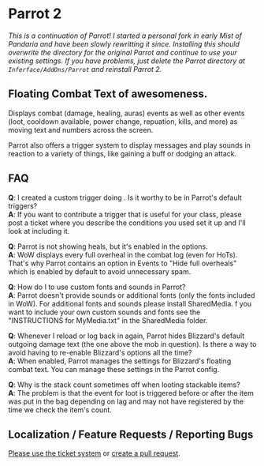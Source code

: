 # Parrot 2

_This is a continuation of Parrot! I started a personal fork in early Mist of
Pandaria and have been slowly rewritting it since. Installing this should
overwrite the directory for the original Parrot and continue to use your
existing settings. If you have problems, just delete the Parrot directory at
`Inferface/AddOns/Parrot` and reinstall Parrot 2._

## Floating Combat Text of awesomeness.

Displays combat (damage, healing, auras) events as well as other events (loot,
cooldown available, power change, repuation, kills, and more) as moving text
and numbers across the screen.

Parrot also offers a trigger system to display messages and play sounds in
reaction to a variety of things, like gaining a buff or dodging an attack.

## FAQ
**Q**: I created a custom trigger doing <something>. Is it worthy to be in
Parrot's default triggers?  
**A**: If you want to contribute a trigger that is useful for your class,
please post a ticket where you describe the conditions you used set it up
and I'll look at including it.

**Q**: Parrot is not showing heals, but it's enabled in the options.  
**A**: WoW displays every full overheal in the combat log (even for HoTs).
That's why Parrot contains an option in Events to "Hide full overheals" which
is enabled by default to avoid unnecessary spam.

**Q**: How do I to use custom fonts and sounds in Parrot?  
**A**: Parrot doesn't provide sounds or additional fonts (only the fonts
included in WoW). For additional fonts and sounds please install SharedMedia.
f you want to include your own custom sounds and fonts see the "INSTRUCTIONS
for MyMedia.txt" in the SharedMedia folder.

**Q**: Whenever I reload or log back in again, Parrot hides Blizzard's default
outgoing damage text (the one above the mob in question). Is there a way to
avoid having to re-enable Blizzard's options all the time?  
**A**: When enabled, Parrot manages the settings for Blizzard's floating combat
text. You can manage these settings in the Parrot config.

**Q**: Why is the stack count sometimes off when looting stackable items?  
**A**: The problem is that the event for loot is triggered before or after the
item was put in the bag depending on lag and may not have registered by the
time we check the item's count.

## Localization / Feature Requests / Reporting Bugs
[Please use the ticket system](https://github.com/nebularg/Parrot2/issues) or
[create a pull request](https://github.com/nebularg/Parrot2/pulls).

